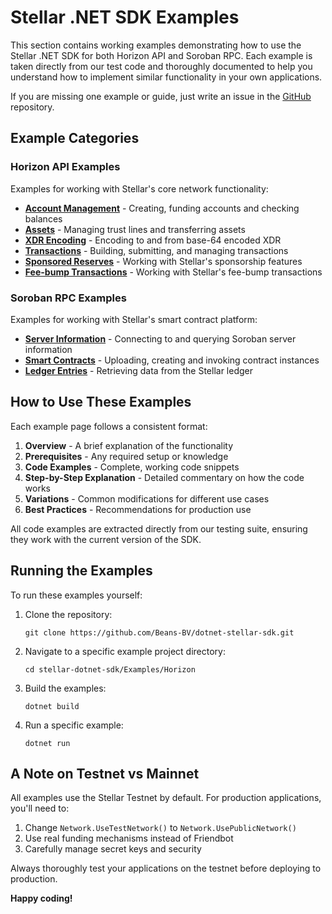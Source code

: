 # Stellar .NET SDK Examples

This section contains working examples demonstrating how to use the Stellar .NET SDK for both Horizon API and Soroban RPC. Each example is taken directly from our test code and thoroughly documented to help you understand how to implement similar functionality in your own applications.

If you are missing one example or guide, just write an issue in the [GitHub](https://github.com/Beans-BV/dotnet-stellar-sdk/issues) repository.

## Example Categories

### Horizon API Examples

Examples for working with Stellar's core network functionality:

- [**Account Management**](examples/horizon/account-management.md) - Creating, funding accounts and checking balances
- [**Assets**](examples/horizon/assets.md) - Managing trust lines and transferring assets
- [**XDR Encoding**](examples/horizon/xdr-encoding.md) - Encoding to and from base-64 encoded XDR
- [**Transactions**](examples/horizon/transactions.md) - Building, submitting, and managing transactions
- [**Sponsored Reserves**](examples/horizon/sponsored-reserves.md) - Working with Stellar's sponsorship features
- [**Fee-bump Transactions**](examples/horizon/fee-bump.md) - Working with Stellar's fee-bump transactions

### Soroban RPC Examples

Examples for working with Stellar's smart contract platform:

- [**Server Information**](examples/soroban/soroban-server-info.md) - Connecting to and querying Soroban server information
- [**Smart Contracts**](examples/soroban/smart-contracts.md) - Uploading, creating and invoking contract instances
- [**Ledger Entries**](examples/soroban/ledger-entries.md) - Retrieving data from the Stellar ledger

## How to Use These Examples

Each example page follows a consistent format:

1. **Overview** - A brief explanation of the functionality
2. **Prerequisites** - Any required setup or knowledge
3. **Code Examples** - Complete, working code snippets
4. **Step-by-Step Explanation** - Detailed commentary on how the code works
5. **Variations** - Common modifications for different use cases
6. **Best Practices** - Recommendations for production use

All code examples are extracted directly from our testing suite, ensuring they work with the current version of the SDK.

## Running the Examples

To run these examples yourself:

1. Clone the repository:
   ```
   git clone https://github.com/Beans-BV/dotnet-stellar-sdk.git
   ```

2. Navigate to a specific example project directory:
   ```
   cd stellar-dotnet-sdk/Examples/Horizon
   ```

3. Build the examples:
   ```
   dotnet build
   ```

4. Run a specific example:
   ```
   dotnet run
   ```

## A Note on Testnet vs Mainnet

All examples use the Stellar Testnet by default. For production applications, you'll need to:

1. Change `Network.UseTestNetwork()` to `Network.UsePublicNetwork()`
2. Use real funding mechanisms instead of Friendbot
3. Carefully manage secret keys and security

Always thoroughly test your applications on the testnet before deploying to production.

**Happy coding!**